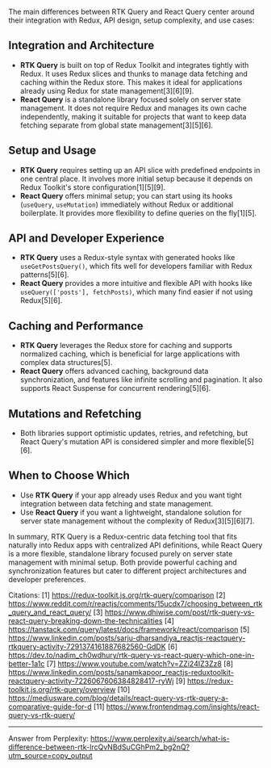 The main differences between RTK Query and React Query center around their integration with Redux, API design, setup
complexity, and use cases:

## Integration and Architecture

- **RTK Query** is built on top of Redux Toolkit and integrates tightly with Redux. It uses Redux slices and thunks to manage
  data fetching and caching within the Redux store. This makes it ideal for applications already using Redux for state
  management[3][6][9].
- **React Query** is a standalone library focused solely on server state management. It does not require Redux and manages
  its own cache independently, making it suitable for projects that want to keep data fetching separate from global state
  management[3][5][6].

## Setup and Usage

- **RTK Query** requires setting up an API slice with predefined endpoints in one central place. It involves more initial
  setup because it depends on Redux Toolkit's store configuration[1][5][9].
- **React Query** offers minimal setup; you can start using its hooks (`useQuery`, `useMutation`) immediately without Redux
  or additional boilerplate. It provides more flexibility to define queries on the fly[1][5].

## API and Developer Experience

- **RTK Query** uses a Redux-style syntax with generated hooks like `useGetPostsQuery()`, which fits well for developers
  familiar with Redux patterns[5][6].
- **React Query** provides a more intuitive and flexible API with hooks like `useQuery(['posts'], fetchPosts)`, which many
  find easier if not using Redux[5][6].

## Caching and Performance

- **RTK Query** leverages the Redux store for caching and supports normalized caching, which is beneficial for large
  applications with complex data structures[5].
- **React Query** offers advanced caching, background data synchronization, and features like infinite scrolling and
  pagination. It also supports React Suspense for concurrent rendering[5][6].

## Mutations and Refetching

- Both libraries support optimistic updates, retries, and refetching, but React Query's mutation API is considered simpler
  and more flexible[5][6].

## When to Choose Which

- Use **RTK Query** if your app already uses Redux and you want tight integration between data fetching and state management.
- Use **React Query** if you want a lightweight, standalone solution for server state management without the complexity of
  Redux[3][5][6][7].

In summary, RTK Query is a Redux-centric data fetching tool that fits naturally into Redux apps with centralized API
definitions, while React Query is a more flexible, standalone library focused purely on server state management with minimal
setup. Both provide powerful caching and synchronization features but cater to different project architectures and developer
preferences.

Citations: [1] https://redux-toolkit.js.org/rtk-query/comparison [2]
https://www.reddit.com/r/reactjs/comments/15ucdx7/choosing_between_rtk_query_and_react_query/ [3]
https://www.dhiwise.com/post/rtk-query-vs-react-query-breaking-down-the-technicalities [4]
https://tanstack.com/query/latest/docs/framework/react/comparison [5]
https://www.linkedin.com/posts/sarju-dharsandiya_reactjs-reactquery-rtkquery-activity-7291374161887682560-GdDK [6]
https://dev.to/nadim_ch0wdhury/rtk-query-vs-react-query-which-one-in-better-1a1c [7]
https://www.youtube.com/watch?v=ZZi24IZ3Zz8 [8]
https://www.linkedin.com/posts/sanamkapoor_reactjs-reduxtoolkit-reactquery-activity-7226067606384828417-ryWj [9]
https://redux-toolkit.js.org/rtk-query/overview [10]
https://mediusware.com/blog/details/react-query-vs-rtk-query-a-comparative-guide-for-d [11]
https://www.frontendmag.com/insights/react-query-vs-rtk-query/

---

Answer from Perplexity:
https://www.perplexity.ai/search/what-is-difference-between-rtk-IrcQvNBdSuCGhPm2_bg2nQ?utm_source=copy_output
